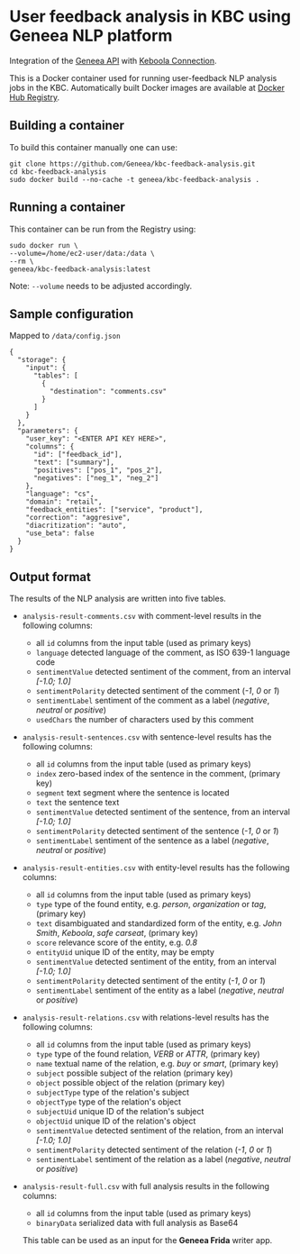 # User feedback analysis in KBC using Geneea NLP platform

Integration of the [Geneea API](https://api.geneea.com) with [Keboola Connection](https://connection.keboola.com).

This is a Docker container used for running user-feedback NLP analysis jobs in the KBC.
Automatically built Docker images are available at [Docker Hub Registry](https://hub.docker.com/r/geneea/kbc-feedback-analysis/).

## Building a container
To build this container manually one can use:

```
git clone https://github.com/Geneea/kbc-feedback-analysis.git
cd kbc-feedback-analysis
sudo docker build --no-cache -t geneea/kbc-feedback-analysis .
```

## Running a container
This container can be run from the Registry using:

```
sudo docker run \
--volume=/home/ec2-user/data:/data \
--rm \
geneea/kbc-feedback-analysis:latest
```
Note: `--volume` needs to be adjusted accordingly.

## Sample configuration
Mapped to `/data/config.json`

```
{
  "storage": {
    "input": {
      "tables": [
        {
          "destination": "comments.csv"
        }
      ]
    }
  },
  "parameters": {
    "user_key": "<ENTER API KEY HERE>",
    "columns": {
      "id": ["feedback_id"],
      "text": ["summary"],
      "positives": ["pos_1", "pos_2"],
      "negatives": ["neg_1", "neg_2"]
    },
    "language": "cs",
    "domain": "retail",
    "feedback_entities": ["service", "product"],
    "correction": "aggresive",
    "diacritization": "auto",
    "use_beta": false
  }
}
```

## Output format

The results of the NLP analysis are written into five tables.

* `analysis-result-comments.csv` with comment-level results in the following columns:
    * all `id` columns from the input table (used as primary keys)
    * `language` detected language of the comment, as ISO 639-1 language code
    * `sentimentValue` detected sentiment of the comment, from an interval _\[-1.0; 1.0\]_
    * `sentimentPolarity` detected sentiment of the comment (_-1_, _0_ or _1_)
    * `sentimentLabel` sentiment of the comment as a label (_negative_, _neutral_ or _positive_)
    * `usedChars` the number of characters used by this comment

* `analysis-result-sentences.csv` with sentence-level results has the following columns:
    * all `id` columns from the input table (used as primary keys)
    * `index` zero-based index of the sentence in the comment, (primary key)
    * `segment` text segment where the sentence is located
    * `text` the sentence text
    * `sentimentValue` detected sentiment of the sentence, from an interval _\[-1.0; 1.0\]_
    * `sentimentPolarity` detected sentiment of the sentence (_-1_, _0_ or _1_)
    * `sentimentLabel` sentiment of the sentence as a label (_negative_, _neutral_ or _positive_)

* `analysis-result-entities.csv` with entity-level results has the following columns:
    * all `id` columns from the input table (used as primary keys)
    * `type` type of the found entity, e.g. _person_, _organization_ or _tag_, (primary key)
    * `text` disambiguated and standardized form of the entity, e.g. _John Smith_, _Keboola_, _safe carseat_, (primary key)
    * `score` relevance score of the entity, e.g. _0.8_
    * `entityUid` unique ID of the entity, may be empty
    * `sentimentValue` detected sentiment of the entity, from an interval _\[-1.0; 1.0\]_
    * `sentimentPolarity` detected sentiment of the entity (_-1_, _0_ or _1_)
    * `sentimentLabel` sentiment of the entity as a label (_negative_, _neutral_ or _positive_)

* `analysis-result-relations.csv` with relations-level results has the following columns:
    * all `id` columns from the input table (used as primary keys)
    * `type` type of the found relation, _VERB_ or _ATTR_, (primary key)
    * `name` textual name of the relation, e.g. _buy_ or _smart_, (primary key)
    * `subject` possible subject of the relation (primary key)
    * `object` possible object of the relation (primary key)
    * `subjectType` type of the relation's subject
    * `objectType` type of the relation's object
    * `subjectUid` unique ID of the relation's subject
    * `objectUid` unique ID of the relation's object
    * `sentimentValue` detected sentiment of the relation, from an interval _\[-1.0; 1.0\]_
    * `sentimentPolarity` detected sentiment of the relation (_-1_, _0_ or _1_)
    * `sentimentLabel` sentiment of the relation as a label (_negative_, _neutral_ or _positive_)

* `analysis-result-full.csv` with full analysis results in the following columns:
    * all `id` columns from the input table (used as primary keys)
    * `binaryData` serialized data with full analysis as Base64

  This table can be used as an input for the **Geneea Frida** writer app. 
